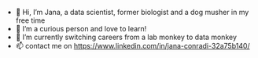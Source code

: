 - 👋 Hi, I’m Jana, a data scientist, former biologist and a dog musher in my free time
- 👀 I’m a curious person and love to learn!
- 🐒  I’m currently switching careers from a lab monkey to data monkey
- 📫 contact me on https://www.linkedin.com/in/jana-conradi-32a75b140/

<!---
JanaConradi/JanaConradi is a ✨ special ✨ repository because its `README.md` (this file) appears on your GitHub profile.
You can click the Preview link to take a look at your changes.
--->
